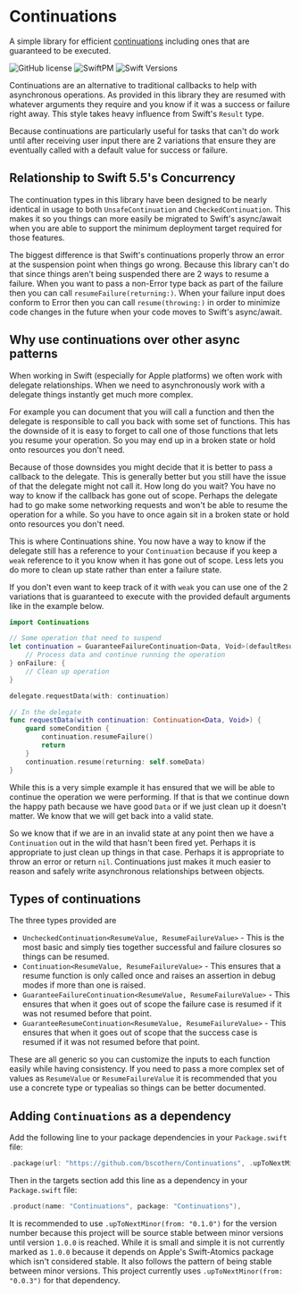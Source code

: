 # Continuations

A simple library for efficient [continuations](https://en.wikipedia.org/wiki/Continuation) including ones that are guaranteed to be executed.

![GitHub license](https://img.shields.io/badge/license-MIT-lightgrey.svg)
![SwiftPM](https://img.shields.io/badge/SwiftPM-compatible-brightgreen.svg)
![Swift Versions](https://img.shields.io/badge/Swift-5.3-orange.svg)

Continuations are an alternative to traditional callbacks to help with asynchronous operations.
As provided in this library they are resumed with whatever arguments they require and you know if it was a success or failure right away.
This style takes heavy influence from Swift's `Result` type.

Because continuations are particularly useful for tasks that can't do work until after receiving user input there are 2 variations that ensure they are eventually called with a default value for success or failure.

## Relationship to Swift 5.5's Concurrency
The continuation types in this library have been designed to be nearly identical in usage to both `UnsafeContinuation` and `CheckedContinuation`.
This makes it so you things can more easily be migrated to Swift's async/await when you are able to support the minimum deployment target required for those features.

The biggest difference is that Swift's continuations properly throw an error at the suspension point when things go wrong.
Because this library can't do that since things aren't being suspended there are 2 ways to resume a failure.
When you want to pass a non-Error type back as part of the failure then you can call `resumeFailure(returning:)`.
When your failure input does conform to Error then you can call `resume(throwing:)` in order to minimize code changes in the future when your code moves to Swift's async/await.

## Why use continuations over other async patterns
When working in Swift (especially for Apple platforms) we often work with delegate relationships.
When we need to asynchronously work with a delegate things instantly get much more complex.

For example you can document that you will call a function and then the delegate is responsible to call you back with some set of functions.
This has the downside of it is easy to forget to call one of those functions that lets you resume your operation.
So you may end up in a broken state or hold onto resources you don't need.

Because of those downsides you might decide that it is better to pass a callback to the delegate.
This is generally better but you still have the issue of that the delegate might not call it.
How long do you wait?
You have no way to know if the callback has gone out of scope.
Perhaps the delegate had to go make some networking requests and won't be able to resume the operation for a while.
So you have to once again sit in a broken state or hold onto resources you don't need.

This is where Continuations shine.
You now have a way to know if the delegate still has a reference to your `Continuation` because if you keep a `weak` reference to it you know when it has gone out of scope.
Less lets you do more to clean up state rather than enter a failure state.

If you don't even want to keep track of it with `weak` you can use one of the 2 variations that is guaranteed to execute with the provided default arguments like in the example below.

```swift
import Continuations

// Some operation that need to suspend
let continuation = GuaranteeFailureContinuation<Data, Void>(defaultResumeFailureValue: ()) { data in
    // Process data and continue running the operation
} onFailure: {
    // Clean up operation
}

delegate.requestData(with: continuation)

// In the delegate
func requestData(with continuation: Continuation<Data, Void>) {
    guard someCondition {
        continuation.resumeFailure()
        return
    }
    continuation.resume(returning: self.someData)
}
```

While this is a very simple example it has ensured that we will be able to continue the operation we were performing.
If that is that we continue down the happy path because we have good `Data` or if we just clean up it doesn't matter.
We know that we will get back into a valid state.

So we know that if we are in an invalid state at any point then we have a `Continuation` out in the wild that hasn't been fired yet.
Perhaps it is appropriate to just clean up things in that case.
Perhaps it is appropriate to throw an error or return `nil`.
Continuations just makes it much easier to reason and safely write asynchronous relationships between objects.

## Types of continuations
The three types provided are
* `UncheckedContinuation<ResumeValue, ResumeFailureValue>` - This is the most basic and simply ties together successful and failure closures so things can be resumed.
* `Continuation<ResumeValue, ResumeFailureValue>` - This ensures that a resume function is only called once and raises an assertion in debug modes if more than one is raised.
* `GuaranteeFailureContinuation<ResumeValue, ResumeFailureValue>` - This ensures that when it goes out of scope the failure case is resumed if it was not resumed before that point.
* `GuaranteeResumeContinuation<ResumeValue, ResumeFailureValue>` - This ensures that when it goes out of scope that the success case is resumed if it was not resumed before that point.

These are all generic so you can customize the inputs to each function easily while having consistency.
If you need to pass a more complex set of values as `ResumeValue` or `ResumeFailureValue` it is recommended that you use a concrete type or typealias so things can be better documented.

## Adding `Continuations` as a dependency
Add the following line to your package dependencies in your `Package.swift` file:
```swift
.package(url: "https://github.com/bscothern/Continuations", .upToNextMinor(from: "0.2.0")),
```

Then in the targets section add this line as a dependency in your `Package.swift` file:
```swift
.product(name: "Continuations", package: "Continuations"),
```

It is recommended to use `.upToNextMinor(from: "0.1.0")` for the version number because this project will be source stable between minor versions until version `1.0.0` is reached.
While it is small and simple it is not currently marked as `1.0.0` because it depends on Apple's Swift-Atomics package which isn't considered stable.
It also follows the pattern of being stable between minor versions.
This project currently uses `.upToNextMinor(from: "0.0.3")` for that dependency.
